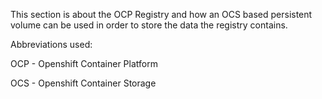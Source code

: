 This section is about the OCP Registry and how an OCS based persistent volume can be used in order to store the data the registry contains.

Abbreviations used:

OCP - Openshift Container Platform

OCS - Openshift Container Storage
